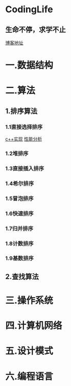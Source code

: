 # CodingLife
## 生命不停，求学不止

[博客地址](https://blog.csdn.net/u013213317)


# 一.数据结构
# 二.算法
## 1.排序算法
### 1.1直接选择排序
[c++实现](https://github.com/and1gc/codinglife/blob/master/insertion_sort.cpp)
[性能分析](https://github.com/and1gc/codinglife/blob/master/insertion_sort.md)
### 1.2堆排序
### 1.3直接插入排序
### 1.4希尔排序
### 1.5冒泡排序
### 1.6快速排序
### 1.7归并排序
### 1.8计数排序
### 1.9基数排序
## 2.查找算法
# 三.操作系统
# 四.计算机网络
# 五.设计模式
# 六.编程语言

